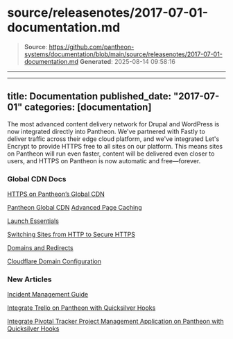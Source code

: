 # source/releasenotes/2017-07-01-documentation.md

> **Source**: https://github.com/pantheon-systems/documentation/blob/main/source/releasenotes/2017-07-01-documentation.md
> **Generated**: 2025-08-14 09:58:16

---

---
title: Documentation
published_date: "2017-07-01"
categories: [documentation]
---
The most advanced content delivery network for Drupal and WordPress is now integrated directly into Pantheon. We've partnered with Fastly to deliver traffic across their edge cloud platform, and we've integrated Let's Encrypt to provide HTTPS free to all sites on our platform. This means sites on Pantheon will run even faster, content will be delivered even closer to users, and HTTPS on Pantheon is now automatic and free—forever.

### Global CDN Docs
[HTTPS on Pantheon’s Global CDN](/guides/global-cdn/https)

[Pantheon Global CDN](/guides/global-cdn)
[Advanced Page Caching](https://pantheon.io/features/advanced-caching)

[Launch Essentials](/guides/launch)

[Switching Sites from HTTP to Secure HTTPS](/http-to-https)

[Domains and Redirects](/guides/domains)

[Cloudflare Domain Configuration](/cloudflare)

### New Articles
[Incident Management Guide](/guides/pagerduty)

[Integrate Trello on Pantheon with Quicksilver Hooks](/guides/quicksilver/trello)

[Integrate Pivotal Tracker Project Management Application on Pantheon with Quicksilver Hooks](/guides/pivotal-tracker)
